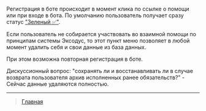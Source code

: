 Регистрация в боте происходит в момент клика по ссылке о помощи или при входе в бота.  По умолчанию пользователь получает сразу статус ["Зеленый ✅"](../statuses/green.md). 

Если пользователь не собирается участвовать во взаимной помощи по принципам системы Эксодус, то этот пункт меню позволяет в любой момент удалить себя и свои данные из база данных. 

При этом возможна повторная регистрация в боте.  

Дискуссионный вопрос: "сохранять ли и восстанавливать ли в случае возврата пользователя архив исполненных ранее обязательств?" - Сейчас данные удаляются полностью.

---
> [Главная](../index.md)
